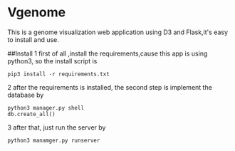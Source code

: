 # Vgenome
This is a genome visualization web application using D3 and Flask,it's easy to install and use.

##Install
1 first of all ,install the requirements,cause this app is using python3, so the install script is 
```
pip3 install -r requirements.txt
```
2 after the requirements is installed, the second step is implement the database by 
``` 
python3 manager.py shell
db.create_all()
```
3 after that, just run the server by 
```
python3 manamger.py runserver
```

